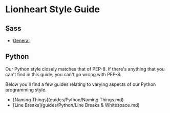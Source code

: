 Lionheart Style Guide
=====================

Sass
----

* [General](guides/sass/General.md)

Python
------

Our Python style closely matches that of PEP-8. If there's anything that you can't find in this guide, you can't go wrong with PEP-8.

Below you'll find a few guides relating to varying aspects of our Python programming style.

* [Naming Things](guides/Python/Naming Things.md)
* [Line Breaks](guides/Python/Line Breaks & Whitespace.md)
